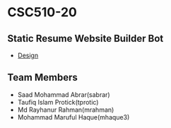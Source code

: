 # CSC510-20

## Static Resume Website Builder Bot

- [Design](Design.md)

## Team Members
- Saad Mohammad Abrar(sabrar)
- Taufiq Islam Protick(tprotic)
- Md Rayhanur Rahman(mrahman)
- Mohammad Maruful Haque(mhaque3)

